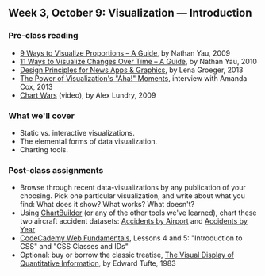 ## Week 3, October 9: Visualization — Introduction

### Pre-class reading

- [9 Ways to Visualize Proportions – A Guide](http://flowingdata.com/2009/11/25/9-ways-to-visualize-proportions-a-guide/), by Nathan Yau, 2009
- [11 Ways to Visualize Changes Over Time – A Guide](http://flowingdata.com/2010/01/07/11-ways-to-visualize-changes-over-time-a-guide/), by Nathan Yau, 2010
- [Design Principles for News Apps & Graphics](http://www.propublica.org/nerds/item/design-principles-for-news-apps-graphics), by Lena Groeger, 2013
- [The Power of Visualization's "Aha!" Moments](http://blogs.hbr.org/hbr/hbreditors/2013/03/power_of_visualizations_aha_moment.html), interview with Amanda Cox, 2013
- [Chart Wars](http://www.targetpointconsulting.com/ToThePoint/2010/01/05/chart-wars) (video), by Alex Lundry, 2009

### What we'll cover

- Static vs. interactive visualizations.
- The elemental forms of data visualization.
- Charting tools.

### Post-class assignments

- Browse through recent data-visualizations by any publication of your choosing. Pick one particular visualization, and write about what you find: What does it show? What works? What doesn't?
- Using [ChartBuilder](http://quartz.github.io/Chartbuilder/) (or any of the other tools we've learned), chart these two aircraft accident datasets: [Accidents by Airport](../../data/accidents-by-airport.tsv) and [Accidents by Year](../../data/accidents-by-year.tsv)
- [CodeCademy Web Fundamentals](http://www.codecademy.com/tracks/web), Lessons 4 and 5: "Introduction to CSS" and "CSS Classes and IDs"
- Optional: buy or borrow the classic treatise, [The Visual Display of Quantitative Information](http://www.amazon.com/Visual-Display-Quantitative-Information/dp/0961392142), by Edward Tufte, 1983
